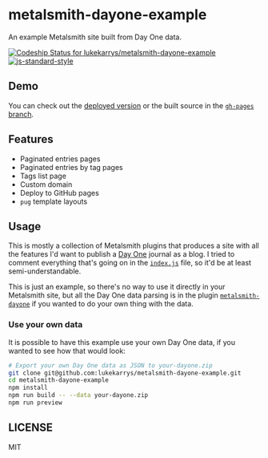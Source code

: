 # metalsmith-dayone-example

An example Metalsmith site built from Day One data.

[ ![Codeship Status for lukekarrys/metalsmith-dayone-example](https://codeship.com/projects/15339330-9da2-0134-14f0-1a706822621a/status?branch=master)](https://codeship.com/projects/188701)
[![js-standard-style](https://img.shields.io/badge/code%20style-standard-brightgreen.svg?style=flat)](https://github.com/feross/standard)


## Demo

You can check out the [deployed version](http://metalsmith-dayone.lukecod.es) or the built source in the [`gh-pages` branch](../../tree/gh-pages).


## Features

- Paginated entries pages
- Paginated entries by tag pages
- Tags list page
- Custom domain
- Deploy to GitHub pages
- `pug` template layouts


## Usage

This is mostly a collection of Metalsmith plugins that produces a site with all the features I'd want to publish a [Day One](http://dayoneapp.com/) journal as a blog. I tried to comment everything that's going on in the [`index.js`](./index.js) file, so it'd be at least semi-understandable.

This is just an example, so there's no way to use it directly in your Metalsmith site, but all the Day One data parsing is in the plugin [`metalsmith-dayone`](https://github.com/lukekarrys/metalsmith-dayone) if you wanted to do your own thing with the data.

### Use your own data

It is possible to have this example use your own Day One data, if you wanted to see how that would look:

```sh
# Export your own Day One data as JSON to your-dayone.zip
git clone git@github.com:lukekarrys/metalsmith-dayone-example.git
cd metalsmith-dayone-example
npm install
npm run build -- --data your-dayone.zip 
npm run preview
```


## LICENSE

MIT
